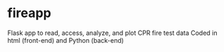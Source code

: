 # fireapp
Flask app to read, access, analyze, and plot CPR fire test data
Coded in html (front-end) and Python (back-end)
